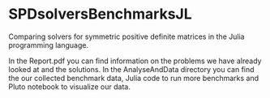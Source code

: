 # SPDsolversBenchmarksJL
Comparing solvers for symmetric positive definite matrices in the Julia programming language.

In the Report.pdf you can find information on the problems we have already looked at and the solutions.
In the AnalyseAndData directory you can find the our collected benchmark data, Julia code to run more benchmarks and Pluto notebook to visualize our data.
